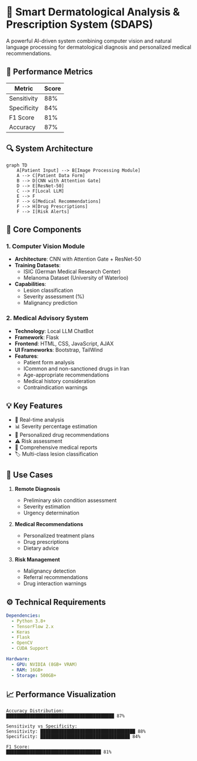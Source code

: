 
# 🏥 Smart Dermatological Analysis & Prescription System (SDAPS)

A powerful AI-driven system combining computer vision and natural language processing for dermatological diagnosis and personalized medical recommendations.

## 🎯 Performance Metrics

| Metric | Score |
|--------|-------|
| Sensitivity | 88% |
| Specificity | 84% |
| F1 Score | 81% |
| Accuracy | 87% |

## 🔍 System Architecture

```mermaid
graph TD
    A[Patient Input] --> B[Image Processing Module]
    A --> C[Patient Data Form]
    B --> D[CNN with Attention Gate]
    D --> E[ResNet-50]
    C --> F[Local LLM]
    E --> F
    F --> G[Medical Recommendations]
    F --> H[Drug Prescriptions]
    F --> I[Risk Alerts]
```

## 🧠 Core Components

### 1. Computer Vision Module
- **Architecture**: CNN with Attention Gate + ResNet-50
- **Training Datasets**: 
  - ISIC (German Medical Research Center)
  - Melanoma Dataset (University of Waterloo)
- **Capabilities**: 
  - Lesion classification
  - Severity assessment (%)
  - Malignancy prediction

### 2. Medical Advisory System
- **Technology**: Local LLM ChatBot
- **Framework**: Flask
- **Frontend**: HTML, CSS, JavaScript, AJAX
- **UI Frameworks**: Bootstrap, TailWind
- **Features**:
  - Patient form analysis
  - ICommon and non-sanctioned drugs in Iran
  - Age-appropriate recommendations
  - Medical history consideration
  - Contraindication warnings

## 💡 Key Features

- 🔄 Real-time analysis
- 📊 Severity percentage estimation
- 💊 Personalized drug recommendations
- ⚠️ Risk assessment
- 📝 Comprehensive medical reports
- 🏷️ Multi-class lesion classification

## 🎯 Use Cases

1. **Remote Diagnosis**
   - Preliminary skin condition assessment
   - Severity estimation
   - Urgency determination

2. **Medical Recommendations**
   - Personalized treatment plans
   - Drug prescriptions
   - Dietary advice

3. **Risk Management**
   - Malignancy detection
   - Referral recommendations
   - Drug interaction warnings

## ⚙️ Technical Requirements

```yaml
Dependencies:
  - Python 3.8+
  - TensorFlow 2.x
  - Keras
  - Flask
  - OpenCV
  - CUDA Support

Hardware:
  - GPU: NVIDIA (8GB+ VRAM)
  - RAM: 16GB+
  - Storage: 500GB+
```

## 📈 Performance Visualization

```
Accuracy Distribution:
█████████████████████████████████████████ 87%
                                                     
Sensitivity vs Specificity:
Sensitivity: ████████████████████████████████████ 88%
Specificity: ██████████████████████████████████ 84%
                                                     
F1 Score:
████████████████████████████████████ 81%
```
